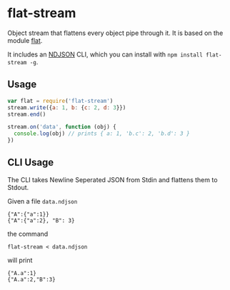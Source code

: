 # flat-stream

Object stream that flattens every object pipe through it. It is based on the module
[flat](https://www.npmjs.org/package/flat).

It includes an [NDJSON](https://github.com/ndjson/ndjson-spec) CLI, which you can install with
`npm install flat-stream -g`.

## Usage
```js
var flat = require('flat-stream')
stream.write({a: 1, b: {c: 2, d: 3}})
stream.end()

stream.on('data', function (obj) {
  console.log(obj) // prints { a: 1, 'b.c': 2, 'b.d': 3 }
})
```

## CLI Usage

The CLI takes Newline Seperated JSON from Stdin and flattens them to Stdout.

Given a file `data.ndjson`
```
{"A":{"a":1}}
{"A":{"a":2}, "B": 3}
```
the command 

```
flat-stream < data.ndjson
```

will print

```
{"A.a":1}
{"A.a":2,"B":3}
```
